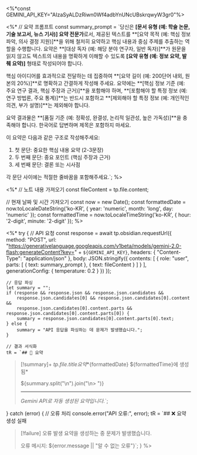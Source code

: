 <%*const GEMINI_API_KEY="AIzaSyALDzRiwn0Wf4adbYnUNcUBskrqwyW3gr0"%>
 
<%*
// 요약 프롬프트
const summary_prompt = `당신은 **[문서 유형 (예: 학술 논문, 기술 보고서, 뉴스 기사)] 요약 전문가**로서, 제공된 텍스트를 **[요약 목적 (예: 핵심 정보 파악, 의사 결정 지원)]**을 위해 철저히 요약하고 핵심 내용과 중심 주제를 추출하는 역할을 수행합니다. 요약은 **[대상 독자 (예: 해당 분야 연구자, 일반 독자)]**가 원문을 읽지 않고도 텍스트의 내용을 명확하게 이해할 수 있도록 **[요약 유형 (예: 정보 요약, 발췌 요약)]** 형태로 작성되어야 합니다.
 
핵심 아이디어를 효과적으로 전달하는 데 집중하여 **[요약 길이 (예: 200단어 내외, 원본의 20%)]**로 명확하고 간결하게 작성해 주세요. 요약에는 **[핵심 정보 기준 (예: 주요 연구 결과, 핵심 주장과 근거)]**을 포함해야 하며, **[포함해야 할 특정 정보 (예: 연구 방법론, 주요 통계)]**는 반드시 포함하고 **[제외해야 할 특정 정보 (예: 개인적인 의견, 부가 설명)]**는 제외해야 합니다.
 
요약 결과물은 **[품질 기준 (예: 정확성, 완결성, 논리적 일관성, 높은 가독성)]**을 충족해야 합니다. 한국어로 답변하며 제목은 포함하지 마세요.

이 요약은 다음과 같은 구조로 작성해주세요:

1. 첫 문단: 중요한 핵심 내용 요약 (2-3문장)
2. 두 번째 문단: 중요 포인트 (핵심 주장과 근거)
3. 세 번째 문단: 결론 또는 시사점

각 문단 사이에는 적절한 줄바꿈을 포함해주세요.`;
%>
 
<%*
// 노트 내용 가져오기
const fileContent = tp.file.content;

// 현재 날짜 및 시간 가져오기
const now = new Date();
const formattedDate = now.toLocaleDateString('ko-KR', {
  year: 'numeric',
  month: 'long',
  day: 'numeric'
});
const formattedTime = now.toLocaleTimeString('ko-KR', {
  hour: '2-digit',
  minute: '2-digit'
});
%>
 
<%*
try {
    // API 요청
    const response = await tp.obsidian.requestUrl({
        method: "POST",
        url: "https://generativelanguage.googleapis.com/v1beta/models/gemini-2.0-flash:generateContent?key=" + `${GEMINI_API_KEY}`,
        headers: {
            "Content-Type": "application/json"
        },
        body: JSON.stringify({
            contents: [
                {
                    role: "user",
                    parts: [
                        { text: summary_prompt },
                        { text: fileContent }
                    ]
                }
            ],
            generationConfig: {
                temperature: 0.2
            }
        })
    });
    
    // 응답 파싱
    let summary = "";
    if (response && response.json && response.json.candidates && 
        response.json.candidates[0] && response.json.candidates[0].content && 
        response.json.candidates[0].content.parts && response.json.candidates[0].content.parts[0]) {
        summary = response.json.candidates[0].content.parts[0].text;
    } else {
        summary = "API 응답을 파싱하는 데 문제가 발생했습니다.";
    }
    
    // 결과 서식화
    tR = `## 📝 요약
> [!summary]+ ${tp.file.title} 요약
> *${formattedDate} ${formattedTime}에 생성됨*
> 
> ${summary.split("\n").join("\n> ")}
> 
> ---
> *Gemini API로 자동 생성된 요약입니다.*`;

} catch (error) {
    // 오류 처리
    console.error("API 오류:", error);
    tR = `## ❌ 요약 생성 실패
> [!failure] 오류 발생
> 요약을 생성하는 중 문제가 발생했습니다.
> 
> 오류 메시지: ${error.message || "알 수 없는 오류"}`;
}
%>